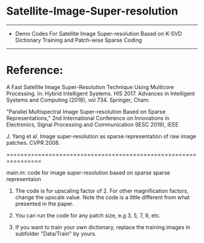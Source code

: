 # Satellite-Image-Super-resolution
*****************************************************************
* Demo Codes For Satellite Image Super-resolution Based on K-SVD 
Dictionary Training and Patch-wise Sparse Coding          
*****************************************************************

Reference:
================================================================

A Fast Satellite Image Super-Resolution Technique Using Multicore Processing. In: Hybrid Intelligent Systems. HIS 2017. Advances in Intelligent Systems and Computing (2018), vol 734. Springer, Cham. 

"Parallel Multispectral Image Super-resolution Based on Sparse Representations,"  2nd International Conference on Innovations in Electronics, Signal Processing and Communication (IESC 2019), IEEE

J. Yang et al. Image super-resolution as sparse representation of raw image patches. CVPR 2008.

================================================================

main.m: code for image super-resolution based on sparse sparse representaion

1. The  code is for upscaling factor of 2. For other magnification factors, change the upscale value. Note the code is a little different from what presented in the paper. 

2. You can run the code for any patch size, e.g 3, 5, 7, 9, etc.

3. If you want to train your own dictionary, replace the training images in subfolder "Data/Train" by yours.
